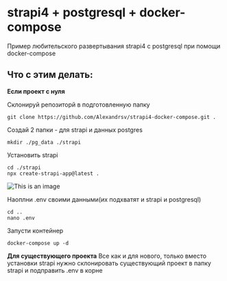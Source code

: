 # strapi4 + postgresql + docker-compose

Пример любительского развертывания strapi4 с postgresql при помощи docker-compose

## Что с этим делать:

**Если проект с нуля**

Склонируй репозиторй в подготовленную папку
```
git clone https://github.com/Alexandrsv/strapi4-docker-compose.git .
```
Создай 2 папки - для strapi и данных postgres
```
mkdir ./pg_data ./strapi
```
Установить strapi 
```
cd ./strapi
npx create-strapi-app@latest .
```
![This is an image](https://i.imgur.com/A1Ahx8T.png)

Наоплни .env своими данными(их подхватят и strapi и postgresql)
```
cd ..
nano .env
```
Запусти контейнер
```
docker-compose up -d
```
**Для существующего проекта**
Все как и для нового, только вместо установки strapi нужно склонировать существующий проект в папку strapi и подправить .env в корне

